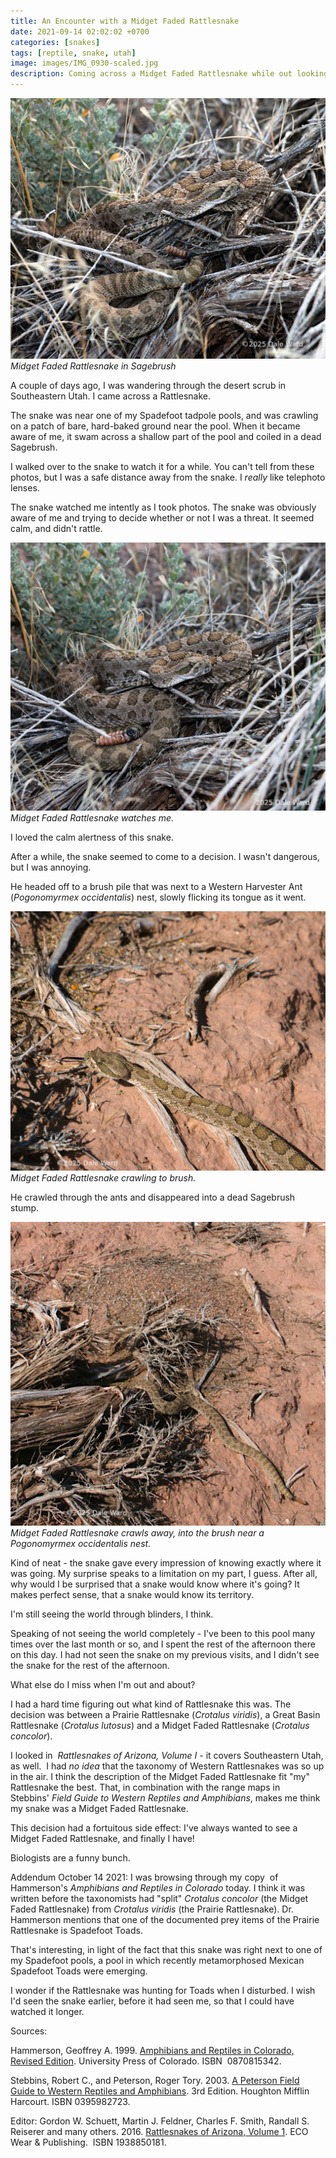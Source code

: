 ```yaml
---
title: An Encounter with a Midget Faded Rattlesnake
date: 2021-09-14 02:02:02 +0700
categories: [snakes]
tags: [reptile, snake, utah]
image: images/IMG_0930-scaled.jpg
description: Coming across a Midget Faded Rattlesnake while out looking at my Spadefoot Toad tadpoles
---
```


![picture](images/IMG_0930.jpg)
*Midget Faded Rattlesnake in Sagebrush*

A couple of days ago, I was wandering through the desert scrub in Southeastern Utah. I came across a Rattlesnake.

The snake was near one of my Spadefoot tadpole pools, and was crawling on a patch of bare, hard-baked ground near the pool. When it became aware of me, it swam across a shallow part of the pool and coiled in a dead Sagebrush.

I walked over to the snake to watch it for a while. You can't tell from these photos, but I was a safe distance away from the snake. I _really_ like telephoto lenses.

The snake watched me intently as I took photos. The snake was obviously aware of me and trying to decide whether or not I was a threat. It seemed calm, and didn't rattle.

![picture](images/IMG_0940.jpg)
*Midget Faded Rattlesnake watches me.*

I loved the calm alertness of this snake.

After a while, the snake seemed to come to a decision. I wasn't dangerous, but I was annoying.

He headed off to a brush pile that was next to a Western Harvester Ant (_Pogonomyrmex occidentalis_) nest, slowly flicking its tongue as it went.

![picture](images/IMG_0971.jpg)
*Midget Faded Rattlesnake crawling to brush.*

He crawled through the ants and disappeared into a dead Sagebrush stump.

![picture](images/IMG_0975.jpg)
*Midget Faded Rattlesnake crawls away, into the brush near a _Pogonomyrmex occidentalis_ nest.*

Kind of neat - the snake gave every impression of knowing exactly where it was going. My surprise speaks to a limitation on my part, I guess. After all, why would I be surprised that a snake would know where it's going? It makes perfect sense, that a snake would know its territory.

I'm still seeing the world through blinders, I think.

Speaking of not seeing the world completely - I've been to this pool many times over the last month or so, and I spent the rest of the afternoon there on this day. I had not seen the snake on my previous visits, and I didn't see the snake for the rest of the afternoon.

What else do I miss when I'm out and about?

I had a hard time figuring out what kind of Rattlesnake this was. The decision was between a Prairie Rattlesnake (_Crotalus viridis_), a Great Basin Rattlesnake (_Crotalus lutosus_) and a Midget Faded Rattlesnake (_Crotalus concolor_).

I looked in  _Rattlesnakes of Arizona, Volume I -_ it covers Southeastern Utah, as well.  I had _no idea_ that the taxonomy of Western Rattlesnakes was so up in the air. I think the description of the Midget Faded Rattlesnake fit "my" Rattlesnake the best. That, in combination with the range maps in Stebbins' _Field Guide to Western Reptiles and Amphibians_, makes me think my snake was a Midget Faded Rattlesnake.

This decision had a fortuitous side effect: I've always wanted to see a Midget Faded Rattlesnake, and finally I have!

Biologists are a funny bunch.

Addendum October 14 2021: I was browsing through my copy  of Hammerson's _Amphibians and Reptiles in Colorado_ today. I think it was written before the taxonomists had "split" _Crotalus concolor_ (the Midget Faded Rattlesnake) from _Crotalus viridis_ (the Prairie Rattlesnake). Dr. Hammerson mentions that one of the documented prey items of the Prairie Rattlesnake is Spadefoot Toads.

That's interesting, in light of the fact that this snake was right next to one of my Spadefoot pools, a pool in which recently metamorphosed Mexican Spadefoot Toads were emerging.

I wonder if the Rattlesnake was hunting for Toads when I disturbed. I wish I'd seen the snake earlier, before it had seen me, so that I could have watched it longer.

Sources:

Hammerson, Geoffrey A. 1999. [Amphibians and Reptiles in Colorado, Revised Edition](https://www.amazon.com/Amphibians-Reptiles-Colorado-Geoffrey-Hammerson/dp/0870815342). University Press of Colorado. ISBN ‎ 0870815342. 

Stebbins, Robert C., and Peterson, Roger Tory. 2003. [A Peterson Field Guide to Western Reptiles and Amphibians](https://www.amazon.com/Peterson-Western-Reptiles-Amphibians-Guides/dp/0395982723). 3rd Edition. Houghton Mifflin Harcourt. ISBN 0395982723.

Editor: Gordon W. Schuett, Martin J. Feldner, Charles F. Smith, Randall S. Reiserer and many others. 2016. [Rattlesnakes of Arizona, Volume 1](https://www.amazon.com/Rattlesnakes-Arizona-Tell-Hicks/dp/1938850181). ECO Wear & Publishing.  ISBN 1938850181.
